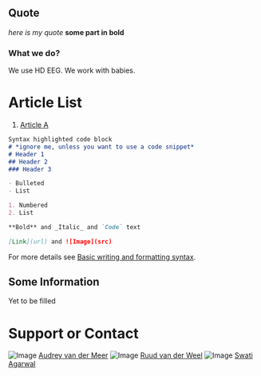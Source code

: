 ## Quote

_here is my quote_ **some part in bold**

### What we do?

We use HD EEG. We work with babies.

# Article List

1. [Article A](https://mahajanab.github.io/NuLab-Website.github.io/article1)


```markdown
Syntax highlighted code block
# *ignore me, unless you want to use a code snippet*
# Header 1
## Header 2
### Header 3

- Bulleted
- List

1. Numbered
2. List

**Bold** and _Italic_ and `Code` text

[Link](url) and ![Image](src)
```

For more details see [Basic writing and formatting syntax](https://docs.github.com/en/github/writing-on-github/getting-started-with-writing-and-formatting-on-github/basic-writing-and-formatting-syntax).

## Some Information

Yet to be filled

# Support or Contact

![Image](src) [Audrey van der Meer](https://www.ntnu.edu/employees/audrey.meer)     ![Image](src) [Ruud van der Weel](https://www.ntnu.edu/employees/ruud.weel)     ![Image](src) [Swati Agarwal](https://www.ntnu.edu/employees/swati.aggarwal)
